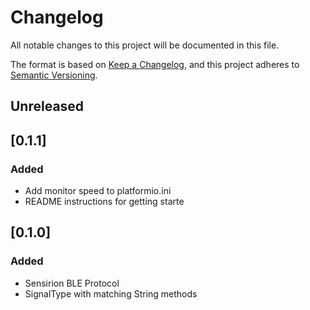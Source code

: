 # Changelog
All notable changes to this project will be documented in this file.

The format is based on [Keep a Changelog](https://keepachangelog.com/en/1.0.0/),
and this project adheres to [Semantic Versioning](https://semver.org/spec/v2.0.0.html).

## Unreleased

## [0.1.1]
### Added
- Add monitor speed to platformio.ini
- README instructions for getting starte

## [0.1.0]
### Added
- Sensirion BLE Protocol
- SignalType with matching String methods
